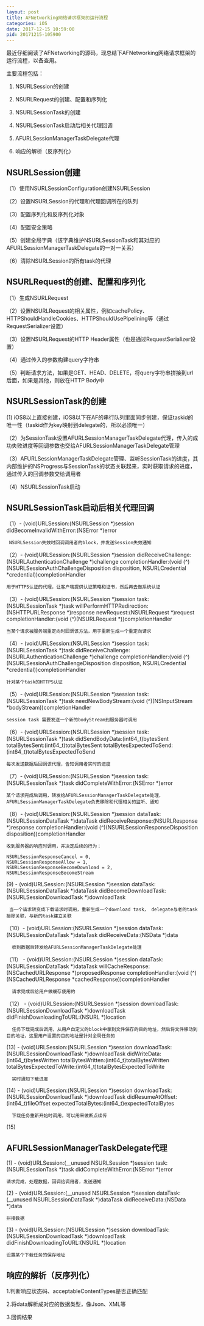 ```yaml
---
layout: post
title: AFNetworking网络请求框架的运行流程
categories: iOS
date: 2017-12-15 10:59:00
pid: 20171215-105900
---
```


最近仔细阅读了AFNetworking的源码，现总结下AFNetworking网络请求框架的运行流程，以备查用。

主要流程包括：

1. NSURLSession的创建

2. NSURLRequest的创建、配置和序列化

3. NSURLSessionTask的创建

4. NSURLSessionTask启动后相关代理回调

5. AFURLSessionManagerTaskDelegate代理

6. 响应的解析（反序列化）


## NSURLSession创建

（1）使用NSURLSessionConfiguration创建NSURLSession

（2）设置NSURLSession的代理和代理回调所在的队列

（3）配置序列化和反序列化对象

（4）配置安全策略

（5）创建全局字典（该字典维护NSURLSessionTask和其对应的AFURLSessionManagerTaskDelegate的一对一关系）

（6）清除NSURLSession的所有task的代理


## NSURLRequest的创建、配置和序列化

（1）生成NSURLRequest

（2）设置NSURLRequest的相关属性，例如cachePolicy、HTTPShouldHandleCookies、HTTPShouldUsePipelining等（通过RequestSerializer设置）

（3）设置NSURLRequest的HTTP Header属性（也是通过RequestSerializer设置）

（4）通过传入的参数构建query字符串

（5）判断请求方法，如果是GET、HEAD、DELETE，将query字符串拼接到url后面，如果是其他，则放在HTTP Body中

## NSURLSessionTask的创建

 (1) iOS8以上直接创建，iOS8以下在AF的串行队列里面同步创建，保证taskid的唯一性（taskid作为key映射到delegate的，所以必须唯一）

（2）为SessionTask设置AFURLSessionManagerTaskDelegate代理，传入的成功失败进度等回调参数也交给AFURLSessionManagerTaskDelegate管理

（3）AFURLSessionManagerTaskDelegate管理、监听SessionTask的进度，其内部维护的NSProgress与SessionTask的状态关联起来，实时获取请求的进度，通过传入的回调参数交给调用者

（4）NSURLSessionTask启动 

## NSURLSessionTask启动后相关代理回调

（1）- (void)URLSession:(NSURLSession *)session didBecomeInvalidWithError:(NSError *)error
     
     NSURLSession失效时回调调用者的block，并发送Session失效通知

（2）- (void)URLSession:(NSURLSession *)session 
    didReceiveChallenge:(NSURLAuthenticationChallenge *)challenge
    completionHandler:(void (^)(NSURLSessionAuthChallengeDisposition disposition, NSURLCredential *credential))completionHandler   
   
    用于HTTPS认证的代理，让客户端提供认证策略和证书，然后再去做系统认证
 
（3）- (void)URLSession:(NSURLSession *)session
    task:(NSURLSessionTask *)task
    willPerformHTTPRedirection:(NSHTTPURLResponse *)response
    newRequest:(NSURLRequest *)request
    completionHandler:(void (^)(NSURLRequest *))completionHandler

    当某个请求被服务端重定向时回调该方法，用于重新生成一个重定向请求  

（4）- (void)URLSession:(NSURLSession *)session
    task:(NSURLSessionTask *)task
    didReceiveChallenge:(NSURLAuthenticationChallenge *)challenge
    completionHandler:(void (^)(NSURLSessionAuthChallengeDisposition disposition, NSURLCredential *credential))completionHandler

    针对某个task的HTTPS认证

（5）- (void)URLSession:(NSURLSession *)session
    task:(NSURLSessionTask *)task
    needNewBodyStream:(void (^)(NSInputStream *bodyStream))completionHandler   

    session task 需要发送一个新的bodyStream到服务器时调用

（6）- (void)URLSession:(NSURLSession *)session
    task:(NSURLSessionTask *)task
    didSendBodyData:(int64_t)bytesSent
    totalBytesSent:(int64_t)totalBytesSent
    totalBytesExpectedToSend:(int64_t)totalBytesExpectedToSend   

    每次发送数据后回调该代理，告知调用者实时的进度

（7）- (void)URLSession:(NSURLSession *)session
    task:(NSURLSessionTask *)task
    didCompleteWithError:(NSError *)error  
    
    某个请求完成后调用，转发给AFURLSessionManagerTaskDelegate处理，AFURLSessionManagerTaskDelegate负责移除和代理相关的监听、通知

（8）- (void)URLSession:(NSURLSession *)session
    dataTask:(NSURLSessionDataTask *)dataTask
    didReceiveResponse:(NSURLResponse *)response
    completionHandler:(void (^)(NSURLSessionResponseDisposition disposition))completionHandler

    收到服务器的响应时调用，并决定后续的行为：

    NSURLSessionResponseCancel = 0,                                    
    NSURLSessionResponseAllow = 1,                                     
    NSURLSessionResponseBecomeDownload = 2,                           
    NSURLSessionResponseBecomeStream

 (9) - (void)URLSession:(NSURLSession *)session
     dataTask:(NSURLSessionDataTask *)dataTask
     didBecomeDownloadTask:(NSURLSessionDownloadTask *)downloadTask

     当一个请求转变成下载请求时调用，重新生成一个download task， delegate与老的task接除关联，与新的task建立关联

（10）- (void)URLSession:(NSURLSession *)session
      dataTask:(NSURLSessionDataTask *)dataTask
      didReceiveData:(NSData *)data    

      收到数据后转发给AFURLSessionManagerTaskDelegate处理

（11） - (void)URLSession:(NSURLSession *)session
      dataTask:(NSURLSessionDataTask *)dataTask
      willCacheResponse:(NSCachedURLResponse *)proposedResponse
      completionHandler:(void (^)(NSCachedURLResponse *cachedResponse))completionHandler

      请求完成后给用户做缓存使用的

（12） - (void)URLSession:(NSURLSession *)session
      downloadTask:(NSURLSessionDownloadTask *)downloadTask
      didFinishDownloadingToURL:(NSURL *)location

      任务下载完成后调用，从用户自定义的block中拿到文件保存的目的地址，然后将文件移动到目的地址，这里用户设置的目的地址是针对全局任务的        

 (13)  - (void)URLSession:(NSURLSession *)session
      downloadTask:(NSURLSessionDownloadTask *)downloadTask
      didWriteData:(int64_t)bytesWritten
      totalBytesWritten:(int64_t)totalBytesWritten
      totalBytesExpectedToWrite:(int64_t)totalBytesExpectedToWrite

      实时通知下载进度

 (14) - (void)URLSession:(NSURLSession *)session
      downloadTask:(NSURLSessionDownloadTask *)downloadTask
      didResumeAtOffset:(int64_t)fileOffset
      expectedTotalBytes:(int64_t)expectedTotalBytes 

      下载任务重新开始时调用，可以用来做断点续传

 (15) 

## AFURLSessionManagerTaskDelegate代理

 (1) - (void)URLSession:(__unused NSURLSession *)session
     task:(NSURLSessionTask *)task
     didCompleteWithError:(NSError *)error
    
    请求完成，处理数据，回调给调用者，发送通知

 (2) - (void)URLSession:(__unused NSURLSession *)session
     dataTask:(__unused NSURLSessionDataTask *)dataTask
     didReceiveData:(NSData *)data  
 
    拼接数据

 (3) - (void)URLSession:(NSURLSession *)session
     downloadTask:(NSURLSessionDownloadTask *)downloadTask
     didFinishDownloadingToURL:(NSURL *)location    
   
    设置某个下载任务的保存地址

## 响应的解析（反序列化）

   1.判断响应状态码、acceptableContentTypes是否正确匹配

   2.将data解析成对应的数据类型，像Json、XML等

   3.回调结果

